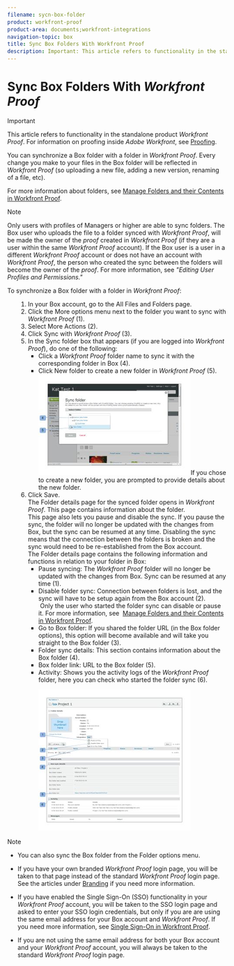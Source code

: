 ```yaml
---
filename: sycn-box-folder
product: workfront-proof
product-area: documents;workfront-integrations
navigation-topic: box
title: Sync Box Folders With Workfront Proof
description: Important: This article refers to functionality in the standalone product Workfront Proof. For information on proofing inside Adobe Workfront, see Proofing.
---
```


# Sync Box Folders With *Workfront Proof*

>[!IMPORTANT]
>
>This article refers to functionality in the standalone product *Workfront Proof*. For information on proofing inside *Adobe Workfront*, see [Proofing](../../../review-and-approve-work/proofing/proofing.md).

You can synchronize a Box folder with a folder in *Workfront Proof*. Every change you make to your files in the Box folder will be reflected in *Workfront Proof* (so uploading a new file, adding a new version, renaming of a file, etc).

For more information about folders, see [Manage Folders and their Contents in Workfront Proof](../../../workfront-proof/wp-work-proofsfiles/organize-your-work/manage-folders-and-contents.md).

>[!NOTE]
>
>Only users with profiles of Managers or higher are able to sync folders.&nbsp;The Box user who uploads the file to a folder synced with *Workfront Proof*, will be made the owner of the *proof* created in *Workfront Proof* (if they are a user within the same *Workfront Proof* account). If the Box user is a user in a different *Workfront Proof* account or does not have an account with *Workfront Proof*, the person who created the sync between the folders will become the owner of the *proof*. For more information, see *"Editing User Profiles and Permissions."*

To synchronize a Box folder with a folder in *Workfront Proof*:

<ol> 
 <ol> 
  <li value="1">In your Box account, go to the All Files and Folders page.</li> 
  <li value="2">Click the <span class="bold">More options</span> menu next to the folder you want to sync with <em>Workfront Proof</em> (1).</li> 
  <li value="3">Select <span class="bold">More Actions</span> (2).</li> 
  <li value="4">Click <span class="bold">Sync with <em>Workfront Proof</em></span> (3).</li> 
  <li value="5">In the Sync folder box that appears (if you are logged into <em>Workfront Proof</em>), do one of the following: 
   <ul>
    <li>Click a <em>Workfront Proof</em> folder name to sync it with the corresponding folder in Box (4).</li>
    <li>Click <span class="bold">New folder</span> to create a new folder in <em>Workfront Proof</em> (5).<br><img src="assets/folder-sync-2-350x231.jpg" alt="folder_sync_2.jpg" style="width: 350;height: 231;">If you chose to create a new folder, you are prompted to provide details about the new folder.</li>
   </ul></li> 
  <li value="6">Click <span class="bold">Save</span>.<br>The Folder details page for the synced folder opens in <em>Workfront Proof</em>. This page contains information about the folder. <br>This page also lets you pause and disable the sync. If you pause the sync, the folder will no longer be updated with the changes from Box, but the sync can be resumed at any time. Disabling the sync means that the connection between the folders is broken and the sync would need to be re-established from the Box account.<br>The Folder details page contains the following information and functions in relation to your folder in Box: 
   <ul>
    <li><span class="bold">Pause syncing</span>: The <em>Workfront Proof</em> folder will no longer be updated with the changes from Box. Sync can be resumed at any time (1).</li>
    <li><span class="bold">Disable folder sync</span>: Connection between folders is lost, and the sync will have to be setup again from the Box account (2).<br></li><note type="note">
     &nbsp;Only the user who started the folder sync can disable or pause it. For more information, see&nbsp;
     <a href="../../../workfront-proof/wp-work-proofsfiles/organize-your-work/manage-folders-and-contents.md" class="MCXref xref">Manage Folders and their Contents in Workfront Proof</a>.
    </note>
    <li><span class="bold">Go to Box folder</span>: If you shared the folder URL (in the Box folder options), this option will become available and will take you straight to the Box folder (3).</li>
    <li><span class="bold">Folder sync details</span>: This section contains information about the Box folder (4).</li>
    <li><span class="bold">Box folder link</span>: URL to the Box folder (5).</li>
    <li><span class="bold">Activity:</span> Shows you the activity logs of the <em>Workfront Proof</em> folder, here you can check who started the folder sync (6).</li>
    <p><img src="assets/folder-details--1--350x324.jpg" alt="folder_details__1_.jpg" style="width: 350;height: 324;"></p>
   </ul></li> 
 </ol> 
</ol>

>[!NOTE]
>
>* You can also sync the Box folder from the Folder options menu. 
>* If you have your own branded *Workfront Proof* login page, you will be taken to that page instead of the standard *Workfront Proof* login page. See the articles under [Branding](https://support.workfront.com/hc/en-us/sections/115000921208-Branding) if you need more information. 
>
>* If you have enabled the Single Sign-On (SSO) functionality in your *Workfront Proof* account, you will be taken to the SSO login page and asked to enter your SSO login credentials, but only if you are are using the same email address for your Box account and *Workfront Proof*. If you need more information, see [Single Sign-On in Workfront Proof](../../../workfront-proof/wp-acct-admin/managing-security/single-sign-on-overview.md).
>
>* If you are not using the same email address for both your Box account and your *Workfront Proof* account, you will always be taken to the standard *Workfront Proof* login page. 
>

